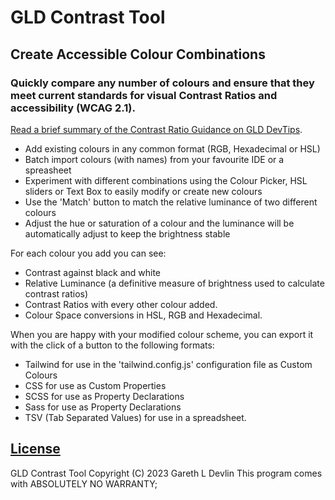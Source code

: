 # GLD Contrast Tool

## Create Accessible Colour Combinations

### Quickly compare any number of colours and ensure that they meet current standards for visual Contrast Ratios and accessibility (WCAG 2.1).

[Read a brief summary of the Contrast Ratio Guidance on GLD DevTips](https://glddevtips.web.app/?title=WCAG%202.1%20Contrast%20Guidance).

- Add existing colours in any common format (RGB, Hexadecimal or HSL)
- Batch import colours (with names) from your favourite IDE or a spreasheet
- Experiment with different combinations using the Colour Picker, HSL sliders or Text Box to easily modify or create new colours
- Use the 'Match' button to match the relative luminance of two different colours
- Adjust the hue or saturation of a colour and the luminance will be automatically adjust to keep the brightness stable

For each colour you add you can see:

- Contrast against black and white
- Relative Luminance (a definitive measure of brightness used to calculate contrast ratios)
- Contrast Ratios with every other colour added.
- Colour Space conversions in HSL, RGB and Hexadecimal.

When you are happy with your modified colour scheme, you can export it with the click of a button to the following formats:

- Tailwind for use in the 'tailwind.config.js' configuration file as Custom Colours
- CSS for use as Custom Properties
- SCSS for use as Property Declarations
- Sass for use as Property Declarations
- TSV (Tab Separated Values) for use in a spreadsheet.

## [License](https://github.com/GLD5000/parsing-multi/blob/74e8ce1ec6bd1f25aab2c5100f5caea8346737f9/LICENSE.MD)

GLD Contrast Tool Copyright (C) 2023 Gareth L Devlin
This program comes with ABSOLUTELY NO WARRANTY;
